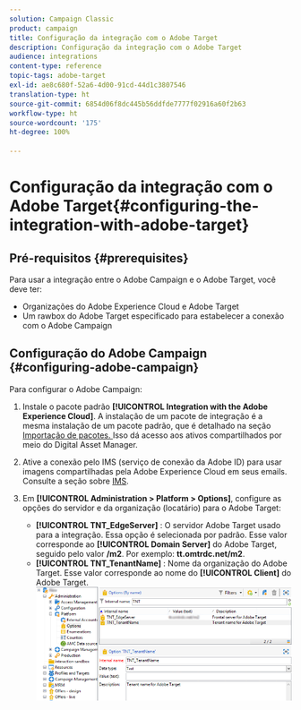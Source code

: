 ```yaml
---
solution: Campaign Classic
product: campaign
title: Configuração da integração com o Adobe Target
description: Configuração da integração com o Adobe Target
audience: integrations
content-type: reference
topic-tags: adobe-target
exl-id: ae8c680f-52a6-4d00-91cd-44d1c3807546
translation-type: ht
source-git-commit: 6854d06f8dc445b56ddfde7777f02916a60f2b63
workflow-type: ht
source-wordcount: '175'
ht-degree: 100%

---
```


# Configuração da integração com o Adobe Target{#configuring-the-integration-with-adobe-target}

## Pré-requisitos {#prerequisites}

Para usar a integração entre o Adobe Campaign e o Adobe Target, você deve ter:

* Organizações do Adobe Experience Cloud e Adobe Target
* Um rawbox do Adobe Target especificado para estabelecer a conexão com o Adobe Campaign

## Configuração do Adobe Campaign {#configuring-adobe-campaign}

Para configurar o Adobe Campaign:

1. Instale o pacote padrão **[!UICONTROL Integration with the Adobe Experience Cloud]**. A instalação de um pacote de integração é a mesma instalação de um pacote padrão, que é detalhado na seção [Importação de pacotes. ](../../platform/using/working-with-data-packages.md#importing-packages) Isso dá acesso aos ativos compartilhados por meio do Digital Asset Manager.
1. Ative a conexão pelo IMS (serviço de conexão da Adobe ID) para usar imagens compartilhadas pela Adobe Experience Cloud em seus emails. Consulte a seção sobre [IMS](../../integrations/using/about-adobe-id.md).
1. Em **[!UICONTROL Administration > Platform > Options]**, configure as opções do servidor e da organização (locatário) para o Adobe Target:

   * **[!UICONTROL TNT_EdgeServer]** : O servidor Adobe Target usado para a integração. Essa opção é selecionada por padrão. Esse valor corresponde ao **[!UICONTROL Domain Server]** do Adobe Target, seguido pelo valor **/m2**. Por exemplo: **tt.omtrdc.net/m2**.
   * **[!UICONTROL TNT_TenantName]** : Nome da organização do Adobe Target. Esse valor corresponde ao nome do **[!UICONTROL Client]** do Adobe Target.
   ![](assets/tar_options.png)
